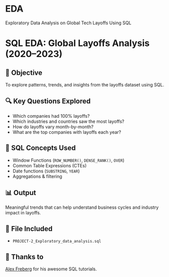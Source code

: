 # EDA
Exploratory Data Analysis on Global Tech Layoffs Using SQL
# SQL EDA: Global Layoffs Analysis (2020–2023)

## 📌 Objective
To explore patterns, trends, and insights from the layoffs dataset using SQL.

## 🔍 Key Questions Explored
- Which companies had 100% layoffs?
- Which industries and countries saw the most layoffs?
- How do layoffs vary month-by-month?
- What are the top companies with layoffs each year?

## 🧠 SQL Concepts Used
- Window Functions (`ROW_NUMBER()`, `DENSE_RANK()`, `OVER`)
- Common Table Expressions (CTEs)
- Date functions (`SUBSTRING`, `YEAR`)
- Aggregations & filtering

## 📊 Output
Meaningful trends that can help understand business cycles and industry impact in layoffs.

## 📁 File Included
- `PROJECT-2_Exploratory_data_analysis.sql`

## 🙏 Thanks to
[Alex Freberg](https://www.linkedin.com/in/alex-freberg) for his awesome SQL tutorials.



